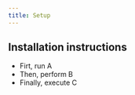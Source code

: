 ```yaml
---
title: Setup
---
```


## Installation instructions

* Firt, run A
* Then, perform B
* Finally, execute C
